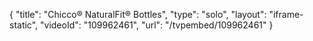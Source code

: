 {
    "title": "Chicco&reg; NaturalFit&reg; Bottles",
    "type": "solo",
    "layout": "iframe-static",
    "videoId": "109962461",
    "url": "\/tvpembed\/109962461"
}